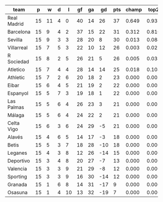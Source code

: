 |    team     | p  | w  | d | l  | gf | ga | gd  | pts | champ | top2  | top3  | top4  |  5-7  | bot4  | bot3  | bot2  |
|-------------|----|----|---|----|----|----|-----|-----|-------|-------|-------|-------|-------|-------|-------|-------|
| Real Madrid | 15 | 11 | 4 |  0 | 40 | 14 |  26 |  37 | 0.649 | 0.933 | 0.981 | 0.995 | 0.005 | 0.000 | 0.000 | 0.000|
| Barcelona   | 15 |  9 | 4 |  2 | 37 | 15 |  22 |  31 | 0.312 | 0.810 | 0.934 | 0.973 | 0.025 | 0.000 | 0.000 | 0.000|
| Sevilla     | 15 |  9 | 3 |  3 | 28 | 20 |   8 |  30 | 0.013 | 0.084 | 0.308 | 0.522 | 0.353 | 0.000 | 0.000 | 0.000|
| Villarreal  | 15 |  7 | 5 |  3 | 22 | 10 |  12 |  26 | 0.003 | 0.025 | 0.126 | 0.264 | 0.418 | 0.001 | 0.000 | 0.000|
| R Sociedad  | 15 |  8 | 2 |  5 | 26 | 21 |   5 |  26 | 0.005 | 0.032 | 0.157 | 0.321 | 0.419 | 0.001 | 0.001 | 0.000|
| Atletico    | 15 |  7 | 4 |  4 | 28 | 14 |  14 |  25 | 0.018 | 0.104 | 0.384 | 0.609 | 0.302 | 0.000 | 0.000 | 0.000|
| Athletic    | 15 |  7 | 2 |  6 | 20 | 18 |   2 |  23 | 0.000 | 0.003 | 0.024 | 0.063 | 0.256 | 0.012 | 0.003 | 0.001|
| Eibar       | 15 |  6 | 4 |  5 | 21 | 19 |   2 |  22 | 0.000 | 0.003 | 0.024 | 0.064 | 0.263 | 0.012 | 0.005 | 0.001|
| Espanyol    | 15 |  5 | 7 |  3 | 19 | 18 |   1 |  22 | 0.000 | 0.003 | 0.023 | 0.063 | 0.260 | 0.011 | 0.004 | 0.001|
| Las Palmas  | 15 |  5 | 6 |  4 | 26 | 23 |   3 |  21 | 0.000 | 0.002 | 0.016 | 0.048 | 0.215 | 0.019 | 0.008 | 0.002|
| Málaga      | 15 |  5 | 6 |  4 | 24 | 22 |   2 |  21 | 0.000 | 0.001 | 0.010 | 0.030 | 0.166 | 0.029 | 0.012 | 0.003|
| Celta Vigo  | 15 |  6 | 3 |  6 | 24 | 29 |  -5 |  21 | 0.000 | 0.001 | 0.006 | 0.023 | 0.127 | 0.047 | 0.018 | 0.004|
| Alavés      | 15 |  4 | 6 |  5 | 14 | 17 |  -3 |  18 | 0.000 | 0.001 | 0.006 | 0.021 | 0.137 | 0.045 | 0.019 | 0.004|
| Betis       | 15 |  5 | 3 |  7 | 18 | 28 | -10 |  18 | 0.000 | 0.000 | 0.001 | 0.003 | 0.025 | 0.218 | 0.116 | 0.048|
| Leganes     | 15 |  4 | 3 |  8 | 12 | 26 | -14 |  15 | 0.000 | 0.000 | 0.000 | 0.000 | 0.005 | 0.470 | 0.306 | 0.158|
| Deportivo   | 15 |  3 | 4 |  8 | 20 | 27 |  -7 |  13 | 0.000 | 0.000 | 0.000 | 0.001 | 0.013 | 0.343 | 0.205 | 0.092|
| Valencia    | 15 |  3 | 3 |  9 | 21 | 29 |  -8 |  12 | 0.000 | 0.000 | 0.000 | 0.001 | 0.010 | 0.366 | 0.220 | 0.103|
| Sporting    | 15 |  3 | 3 |  9 | 16 | 30 | -14 |  12 | 0.000 | 0.000 | 0.000 | 0.000 | 0.002 | 0.640 | 0.478 | 0.272|
| Granada     | 15 |  1 | 6 |  8 | 14 | 31 | -17 |   9 | 0.000 | 0.000 | 0.000 | 0.000 | 0.000 | 0.846 | 0.728 | 0.543|
| Osasuna     | 15 |  1 | 4 | 10 | 13 | 32 | -19 |   7 | 0.000 | 0.000 | 0.000 | 0.000 | 0.000 | 0.941 | 0.879 | 0.768|
